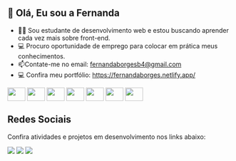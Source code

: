 ## 👋 Olá, Eu sou a Fernanda

- 👩‍🎓 Sou estudante de desenvolvimento web e estou buscando aprender cada vez mais sobre front-end.
- 💻 Procuro oportunidade de emprego para colocar em prática meus conhecimentos.
- 📫Contate-me no email: fernandaborgesb4@gmail.com
- 💻 Confira meu portfólio: https://fernandaborges.netlify.app/


<div style= "display: inline_block" >
<img src ="https://cdn.jsdelivr.net/gh/devicons/devicon/icons/html5/html5-original.svg" align="center" height="30" width="40"/>
<img src ="https://cdn.jsdelivr.net/gh/devicons/devicon/icons/css3/css3-original.svg" align="center" height="30" width="40"/>
<img src ="https://cdn.jsdelivr.net/gh/devicons/devicon/icons/javascript/javascript-original.svg" align="center" height="30" width="40"/>
<img src ="https://cdn.jsdelivr.net/gh/devicons/devicon/icons/nodejs/nodejs-original.svg" align="center" height="30" width="40"/>
<img src ="https://cdn.jsdelivr.net/gh/devicons/devicon/icons/postgresql/postgresql-original.svg" align="center" height="30" width="40"/>
<img src ="https://cdn.jsdelivr.net/gh/devicons/devicon/icons/vscode/vscode-original.svg" align="center" height="30" width="40"/>
<img src ="https://cdn.jsdelivr.net/gh/devicons/devicon/icons/react/react-original-wordmark.svg" align="center" height="30" width="40"/>
</div>
<h2>Redes Sociais</h2>
<p>Confira atividades e projetos em desenvolvimento nos links abaixo:</p>
<div style= "display: inline-block" >
  <a href="https://codepen.io/fernanda-borg3s" target="_blank"><img src="https://img.shields.io/badge/Codepen-000000?style=for-the-badge&logo=codepen&logoColor=white"/></a>
  <a href="https://www.instagram.com/fernandab_code/" target="_blank"><img src="https://img.shields.io/badge/Instagram-E4405F?style=for-the-badge&logo=instagram&logoColor=white"/></a>
  <a href="https://www.linkedin.com/in/fernanda-borges-512b4a1b8/" target="_blank"><img src="https://img.shields.io/badge/LinkedIn-0077B5?style=for-the-badge&logo=linkedin&logoColor=white"/></a>

</div>
